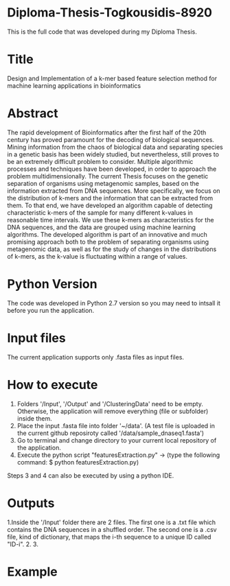 # Diploma-Thesis-Togkousidis-8920
This is the full code that was developed during my Diploma Thesis.

# Title
Design and Implementation of a k-mer based feature selection method for machine learning applications in bioinformatics

# Abstract
The rapid development of Bioinformatics after the first half of the 20th century has proved paramount for the decoding of biological sequences. Mining information from the chaos of biological data and separating species in a genetic basis has been widely studied, but nevertheless, still proves to be an extremely difficult problem to consider. Multiple algorithmic processes and techniques have been developed, in order to approach the problem multidimensionally. The current Thesis focuses on the genetic separation of organisms using metagenomic samples, based on the information extracted from DNA sequences. More specifically, we focus on the distribution of k-mers and the information that can be extracted from them. To that end, we have developed an algorithm capable of detecting characteristic k-mers of the sample for many different k-values in reasonable time intervals. We use these k-mers as characteristics for the DNA sequences, and the data are grouped using machine learning algorithms. The developed algorithm is part of an innovative and much promising approach both to the problem of separating organisms using metagenomic data, as well as for the study of changes in the distributions of k-mers, as the k-value is fluctuating within a range of values.

# Python Version
The code was developed in Python 2.7 version so you may need to intsall it before you run the application.

# Input files
The current application supports only .fasta files as input files.

# How to execute
1. Folders '/Input', '/Output' and '/ClusteringData' need to be empty. Otherwise, the application will remove everything (file or subfolder) inside them.
2. Place the input .fasta file into folder '~/data'. (A test file is uploaded in the current github reposiroty called '/data/sample_dnaseq1.fasta')
3. Go to terminal and change directory to your current local repository of the application.
4. Execute the python script "featuresExtraction.py" -> (type the following command: $ python featuresExtraction.py)

Steps 3 and 4 can also be executed by using a python IDE.

# Outputs
1.Inside the '/Input' folder there are 2 files. The first one is a .txt file which contains the DNA sequences in a shuffled order. The second one is a .csv file, kind of dictionary, that maps the i-th sequence to a unique ID called "ID-i".
2.
3.

# Example



